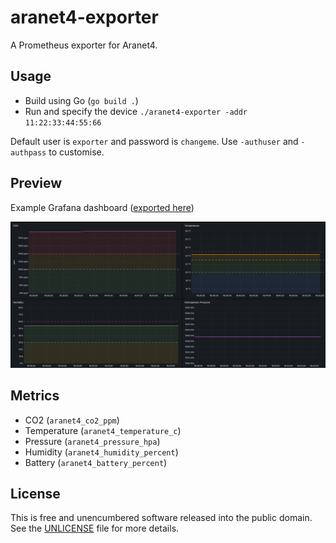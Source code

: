 # aranet4-exporter

A Prometheus exporter for Aranet4.

## Usage

* Build using Go (`go build .`)
* Run and specify the device `./aranet4-exporter -addr 11:22:33:44:55:66`

Default user is `exporter` and password is `changeme`. Use `-authuser` and `-authpass` to customise.

## Preview

Example Grafana dashboard ([exported here](grafana.json))

![preview.png](preview.png)

## Metrics

* CO2 (`aranet4_co2_ppm`)
* Temperature (`aranet4_temperature_c`)
* Pressure (`aranet4_pressure_hpa`)
* Humidity (`aranet4_humidity_percent`)
* Battery (`aranet4_battery_percent`)

## License

This is free and unencumbered software released into the public domain. See the [UNLICENSE](UNLICENSE) file for more details.